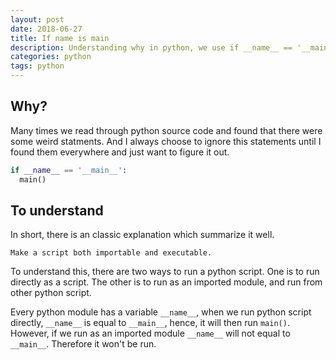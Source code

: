 ```yaml
---
layout: post
date: 2018-06-27
title: If name is main
description: Understanding why in python, we use if __name__ == '__main__'
categories: python
tags: python
---
```


## Why?

Many times we read through python source code and found that there were some weird statments. And I always choose to ignore this statements until I found them everywhere and just want to figure it out.

```python
if __name__ == '__main__':
  main()
```

## To understand

In short, there is an classic explanation which summarize it well.

```
Make a script both importable and executable.
```

To understand this, there are two ways to run a python script. One is to run directly as a script. The other is to run as an imported module, and run from other python script.

Every python module has a variable `__name__`, when we run python script directly, `__name__` is equal to `__main__`, hence, it will then run `main()`. However, if we run as an imported module `__name__` will not equal to `__main__`. Therefore it won't be run.